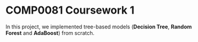 # COMP0081 Coursework 1

In this project, we implemented tree-based models (**Decision Tree**, **Random Forest** and **AdaBoost**) from scratch.
